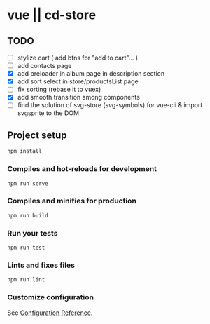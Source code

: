 # vue || cd-store

## TODO

-[ ] stylize cart ( add btns for "add to cart"... )
-[ ] add contacts page
-[x] add preloader in album page in description section
-[x] add sort select in store/productsList page
-[ ] fix sorting (rebase it to vuex)
-[x] add smooth transition among components
-[ ] find the solution of svg-store (svg-symbols) for vue-cli & import svgsprite to the DOM

## Project setup
```
npm install
```

### Compiles and hot-reloads for development
```
npm run serve
```

### Compiles and minifies for production
```
npm run build
```

### Run your tests
```
npm run test
```

### Lints and fixes files
```
npm run lint
```

### Customize configuration
See [Configuration Reference](https://cli.vuejs.org/config/).
